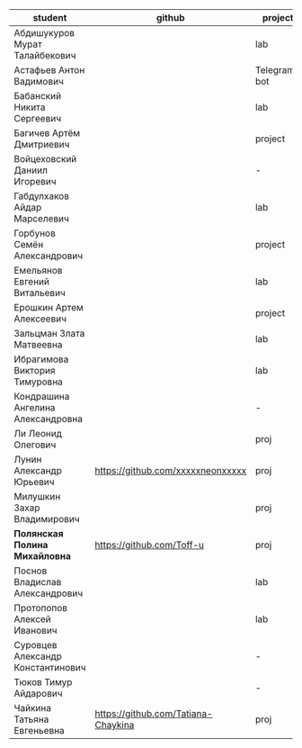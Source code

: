 | student                           | github                              | project      | cp1 | cp2 | grade |
| --------------------------------- | ----------------------------------- | ------------ | --- | --- | ----- |
| Абдишукуров Мурат Талайбекович    |                                     | lab          |     |     |       |
| Астафьев Антон Вадимович          |                                     | Telegram-bot |     |     |       |
| Бабанский Никита Сергеевич        |                                     | lab          |     |     |       |
| Багичев Артём Дмитриевич          |                                     | project      |     |     |       |
| Войцеховский Даниил Игоревич      |                                     | -            |     |     |       |
| Габдулхаков Айдар Марселевич      |                                     | lab          |     |     |       |
| Горбунов Семён Александрович      |                                     | project      |     |     |       |
| Емельянов Евгений Витальевич      |                                     | lab          |     |     |       |
| Ерошкин Артем Алексеевич          |                                     | project      |     |     |       |
| Зальцман Злата Матвеевна          |                                     | lab          |     |     |       |
| Ибрагимова Виктория Тимуровна     |                                     | lab          |     |     |       |
| Кондрашина Ангелина Александровна |                                     | -            |     |     |       |
| Ли Леонид Олегович                |                                     | proj         |     |     |       |
| Лунин Александр Юрьевич           | https://github.com/xxxxxneonxxxxx   | proj         |     |     |       |
| Милушкин Захар Владимирович       |                                     | proj         |     |     |       |
| **Полянская Полина Михайловна**   | https://github.com/Toff-u           | proj         |     |     |       |
| Поснов Владислав Александрович    |                                     | lab          |     |     |       |
| Протопопов Алексей Иванович       |                                     | lab          |     |     |       |
| Суровцев Александр Константинович |                                     | -            |     |     |       |
| Тюков Тимур Айдарович             |                                     | -            |     |     |       |
| Чайкина Татьяна Евгеньевна        | https://github.com/Tatiana-Chaykina | proj         |     |     |       |
